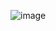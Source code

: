 ![image](https://user-images.githubusercontent.com/70672556/221724957-2c725d42-131d-41d3-b2a2-1befb0767184.png)
